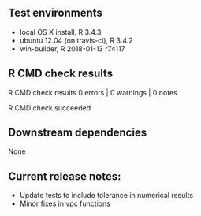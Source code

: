 ## Test environments
* local OS X install, R 3.4.3
* ubuntu 12.04 (on travis-ci), R 3.4.2
* win-builder, R 2018-01-13 r74117

## R CMD check results
R CMD check results
0 errors | 0 warnings | 0 notes

R CMD check succeeded

## Downstream dependencies
None

## Current release notes:
- Update tests to include tolerance in numerical results
- Minor fixes in vpc functions